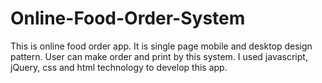 # Online-Food-Order-System

This is online food order app. It is single page mobile and desktop design pattern. User can make order and print by this system. I used javascript, jQuery, css and html technology to develop this app.
